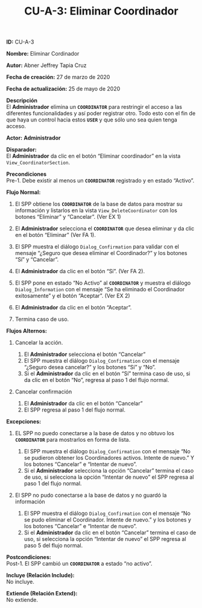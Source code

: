 ﻿---
layout: page
title: "CU-A-3: Eliminar Coordinador"
permalink: /design-specification/uc-descriptions/administrator/cu-a-3/
hide_hero: true
---

**ID:** CU-A-3

**Nombre:** Eliminar Cordinador

**Autor:** Abner Jeffrey Tapia Cruz

**Fecha de creación:** 27 de marzo de 2020

**Fecha de actualización:** 25 de mayo de 2020

**Descripción**  
El **Administrador** elimina un **`COORDINATOR`** para restringir el acceso a las diferentes funcionalidades y así poder registrar otro. Todo esto con el fin de que haya un control hacia estos **`USER`** y que sólo uno sea quien tenga acceso.

**Actor:** **Administrador**

**Disparador:**  
El **Administrador** da clic en el botón “Eliminar coordinador” en la vista `View_CoordinatorSection`.

**Precondiciones**  
Pre-1. Debe existir al menos un **`COORDINATOR`** registrado y en estado “Activo”.

**Flujo Normal:**  
1. El SPP obtiene los **`COORDINATOR`** de la base de datos para mostrar su información y listarlos en la vista `View_DeleteCoordinator` con los botones “Eliminar” y “Cancelar”. (Ver EX 1)

2. El **Administrador** selecciona el **`COORDINATOR`** que desea eliminar y da clic en el botón “Eliminar” (Ver FA 1).

3. El SPP muestra el diálogo `Dialog_Confirmation` para validar con el mensaje “¿Seguro que desea eliminar el Coordinador?” y los botones “Sí” y “Cancelar”.

4. El **Administrador** da clic en el botón “Sí”. (Ver FA 2).

5. El SPP pone en estado “No Activo” al **`COORDINATOR`** y muestra el diálogo `Dialog_Information` con el mensaje “Se ha eliminado el Coordinador exitosamente” y el botón “Aceptar”. (Ver EX 2)

6. El **Administrador** da clic en el botón “Aceptar”.

7. Termina caso de uso.

**Flujos Alternos:**  

1. Cancelar la acción.

	1. El **Administrador** selecciona el botón “Cancelar”
	2. El SPP muestra el diálogo `Dialog_Confirmation` con el mensaje “¿Seguro desea cancelar?” y los botones “Sí” y “No”.
	3. Si el **Administrador** da clic en el botón “Sí” termina caso de uso, si da clic en el botón “No”, regresa al paso 1 del flujo normal.

2. Cancelar confirmación

	1. El **Administrador** da clic en el botón “Cancelar”
	2. El SPP regresa al paso 1 del flujo normal.

**Excepciones:**  

1. EL SPP no puedo conectarse a la base de datos y no obtuvo los **`COORDINATOR`** para mostrarlos en forma de lista.

	1. El SPP muestra el diálogo `Dialog_Confirmation` con el mensaje “No se pudieron obtener los Coordinadores activos. Intente de nuevo.” Y los botones “Cancelar” e “Intentar de nuevo”.
	2. Si el **Administrador** selecciona la opción “Cancelar” termina el caso de uso, si selecciona la opción “Intentar de nuevo” el SPP regresa al paso 1 del flujo normal.

2. El SPP no pudo conectarse a la base de datos y no guardó la información

	1. El SPP muestra el diálogo `Dialog_Confirmation` con el mensaje “No se pudo eliminar el Coordinador. Intente de nuevo.” y los botones y los botones “Cancelar” e “Intentar de nuevo”.
	2. Si el **Administrador** da clic en el botón “Cancelar” termina el caso de uso, si selecciona la opción “Intentar de nuevo” el SPP regresa al paso 5 del flujo normal.

**Postcondiciones:**  
Post-1. El SPP cambió un **`COORDINATOR`** a estado “no activo”.

**Incluye (Relación Include):**  
No incluye.

**Extiende (Relación Extend):**  
No extiende.
